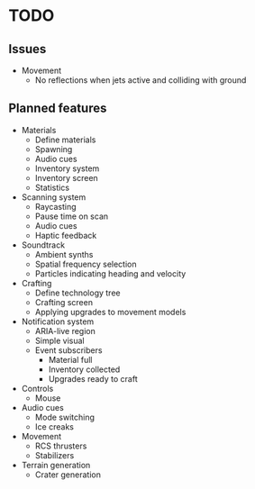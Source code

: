# TODO
## Issues
- Movement
  - No reflections when jets active and colliding with ground

## Planned features
- Materials
  - Define materials
  - Spawning
  - Audio cues
  - Inventory system
  - Inventory screen
  - Statistics
- Scanning system
  - Raycasting
  - Pause time on scan
  - Audio cues
  - Haptic feedback
- Soundtrack
  - Ambient synths
  - Spatial frequency selection
  - Particles indicating heading and velocity
- Crafting
  - Define technology tree
  - Crafting screen
  - Applying upgrades to movement models
- Notification system
  - ARIA-live region
  - Simple visual
  - Event subscribers
    - Material full
    - Inventory collected
    - Upgrades ready to craft
- Controls
  - Mouse
- Audio cues
  - Mode switching
  - Ice creaks
- Movement
  - RCS thrusters
  - Stabilizers
- Terrain generation
  - Crater generation
